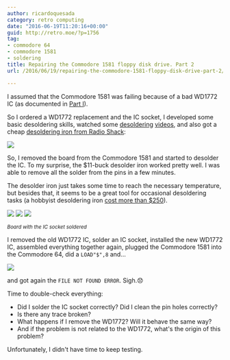 ```yaml
---
author: ricardoquesada
category: retro computing
date: "2016-06-19T11:20:16+00:00"
guid: http://retro.moe/?p=1756
tag:
- commodore 64
- commodore 1581
- soldering
title: Repairing the Commodore 1581 floppy disk drive. Part 2
url: /2016/06/19/repairing-the-commodore-1581-floppy-disk-drive-part-2/

---
```


I assumed that the Commodore 1581 was failing because of a bad WD1772 IC (as
documented
in [Part I](/2016/03/14/repairing-the-commodore-1581-floppy-disk-drive-part-1/)).

So I ordered a WD1772 replacement and the IC socket, I developed some basic
desoldering skills, watched
some [desoldering](https://www.youtube.com/watch?v=239okViumdA) [videos](https://www.youtube.com/watch?v=t2j_8LvpTNk),
and also got a
cheap [desoldering iron from Radio Shack](https://www.radioshack.com/products/radioshack-45-watt-desoldering-iron?variant=5717855877):

![](/images/repairing-the-commodore-1581-floppy-disk-drive-part-2-desoldering-iron.jpg)

So, I removed the board from the Commodore 1581 and started to desolder the IC.
To my surprise, the $11-buck desolder iron worked pretty well.
I was able to remove all the solder from the pins in a few minutes.

The desolder iron just takes some time to reach the necessary temperature,
but besides that, it seems to be a great tool for occasional desoldering tasks
(a hobbyist desoldering
iron [cost more than $250](https://www.amazon.com/Hakko-FR300-05-P-Desoldering-Tool/dp/B00KWM69C4)).

![](/images/repairing-the-commodore-1581-floppy-disk-drive-part-2-soldered.jpg)
![](/images/repairing-the-commodore-1581-floppy-disk-drive-part-2-desoldered.jpg)
![](/images/repairing-the-commodore-1581-floppy-disk-drive-part-2-socket.jpg)

<small>*Board with the IC socket soldered*</small>

I removed the old WD1772 IC, solder an IC socket, installed the new WD1772 IC,
assembled everything together again, plugged the Commodore 1581 into the
Commodore 64, did a `LOAD"$",8` and...

![](/images/repairing-the-commodore-1581-floppy-disk-drive-part-2-c64.jpg)

and got again the `FILE NOT FOUND ERROR`. Sigh.😞

Time to double-check everything:

- Did I solder the IC socket correctly? Did I clean the pin holes correctly?
- Is there any trace broken?
- What happens if I remove the WD1772? Will it behave the same way?
- And if the problem is not related to the WD1772, what's the origin of this
  problem?

Unfortunately, I didn't have time to keep testing.
